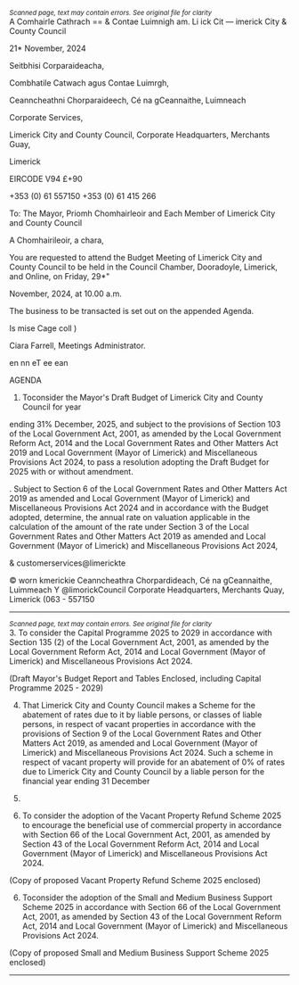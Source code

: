 *<small>Scanned page, text may contain errors. See original file for clarity</small>*  
A Comhairle Cathrach
== & Contae Luimnigh
am. Li ick Cit
— imerick City
& County Council

21* November, 2024

Seitbhisi Corparaideacha,

Combhatile Catwach agus Contae Luimrgh,

Ceanncheathni Chorparaideech,
Cé na gCeannaithe,
Luimneach

Corporate Services,

Limerick City and County Council,
Corporate Headquarters,
Merchants Guay,

Limerick

EIRCODE V94 £+90

+353 (0) 61 557150
+353 (0) 61 415 266

To: The Mayor, Priomh Chomhairleoir and Each Member of
Limerick City and County Council

A Chomhairileoir, a chara,

You are requested to attend the Budget Meeting of Limerick City and County Council
to be held in the Council Chamber, Dooradoyle, Limerick, and Online, on Friday, 29*"

November, 2024, at 10.00 a.m.

The business to be transacted is set out on the appended Agenda.

Is mise Cage coll )

Ciara Farrell,
Meetings Administrator.

en nn eT ee ean

AGENDA

1. Toconsider the Mayor's Draft Budget of Limerick City and County Council for year

ending 31% December, 2025, and subject to the provisions of Section 103 of the
Local Government Act, 2001, as amended by the Local Government Reform Act,
2014 and the Local Government Rates and Other Matters Act 2019 and Local
Government (Mayor of Limerick) and Miscellaneous Provisions Act 2024, to pass a
resolution adopting the Draft Budget for 2025 with or without amendment.

. Subject to Section 6 of the Local Government Rates and Other Matters Act 2019
as amended and Local Government (Mayor of Limerick) and Miscellaneous
Provisions Act 2024 and in accordance with the Budget adopted, determine, the
annual rate on valuation applicable in the calculation of the amount of the rate
under Section 3 of the Local Government Rates and Other Matters Act 2019 as
amended and Local Government (Mayor of Limerick) and Miscellaneous Provisions
Act 2024,

& customerservices@limerickte

© worn kmerickie
Ceanncheathra Chorpardideach, Cé na gCeannaithe, Luimmeach Y @limorickCouncil
Corporate Headquarters, Merchants Quay, Limerick (063 - 557150

---
*<small>Scanned page, text may contain errors. See original file for clarity</small>*  
3. To consider the Capital Programme 2025 to 2029 in accordance with Section 135
(2) of the Local Government Act, 2001, as amended by the Local Government
Reform Act, 2014 and Local Government (Mayor of Limerick) and Miscellaneous
Provisions Act 2024.

(Draft Mayor's Budget Report and Tables Enclosed, including Capital
Programme 2025 - 2029)

4. That Limerick City and County Council makes a Scheme for the abatement of rates
due to it by liable persons, or classes of liable persons, in respect of vacant
properties in accordance with the provisions of Section 9 of the Local Government
Rates and Other Matters Act 2019, as amended and Local Government (Mayor of
Limerick) and Miscellaneous Provisions Act 2024. Such a scheme in respect of
vacant property will provide for an abatement of 0% of rates due to Limerick City
and County Council by a liable person for the financial year ending 31 December
2025.

5. To consider the adoption of the Vacant Property Refund Scheme 2025 to
encourage the beneficial use of commercial property in accordance with Section
66 of the Local Government Act, 2001, as amended by Section 43 of the Local
Government Reform Act, 2014 and Local Government (Mayor of Limerick) and
Miscellaneous Provisions Act 2024.

(Copy of proposed Vacant Property Refund Scheme 2025 enclosed)

6. Toconsider the adoption of the Small and Medium Business Support Scheme 2025
in accordance with Section 66 of the Local Government Act, 2001, as amended by
Section 43 of the Local Government Reform Act, 2014 and Local Government
(Mayor of Limerick) and Miscellaneous Provisions Act 2024.

(Copy of proposed Small and Medium Business Support Scheme 2025 enclosed)

---
